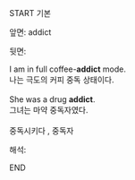 START
기본

앞면:
addict


뒷면:
<div>I am in full coffee-<strong>addict</strong> mode. </div><div><div>나는 극도의 커피 중독 상태이다.<br><br><div>She was a drug <strong>addict</strong>. </div><div><div>그녀는 마약 중독자였다.<br><br>중독시키다 , 중독자</div></div></div></div>


해석:

END